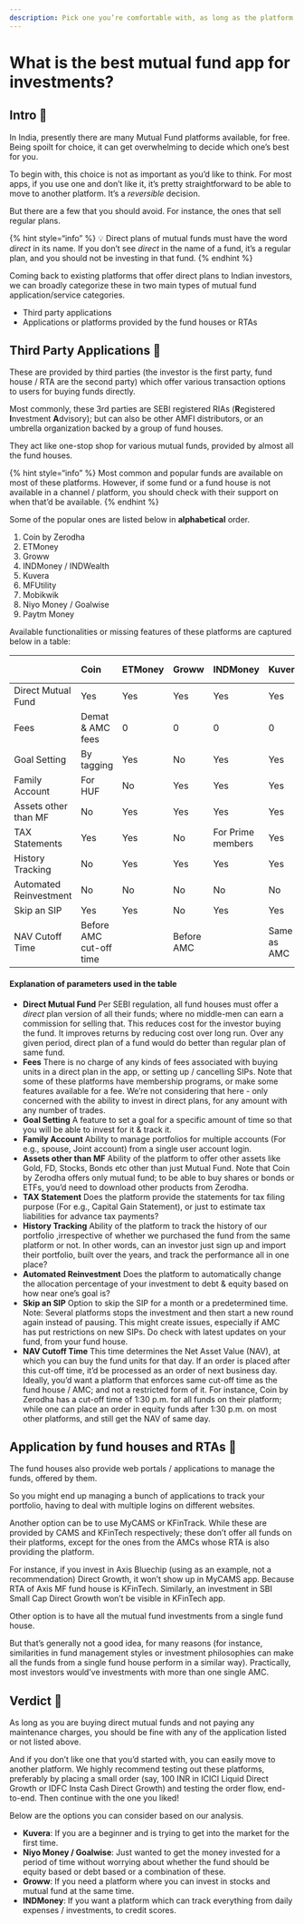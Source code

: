 ```yaml
---
description: Pick one you’re comfortable with, as long as the platform allows buying direct plan, growth scheme; free of cost. Beyond this, your specific choice of app won’t affect your returns.
---
```


# What is the best mutual fund app for investments?

## Intro 💫

In India, presently there are many Mutual Fund platforms available, for free. Being spoilt for choice, it can get overwhelming to decide which one’s best for you.

To begin with, this choice is not as important as you’d like to think. For most apps, if you use one and don’t like it, it’s pretty straightforward to be able to move to another platform. It’s a *reversible* decision.

But there are a few that you should avoid. For instance, the ones that sell regular plans.

{% hint style=“info” %}
💡 Direct plans of mutual funds must have the word *direct* in its name. If you don’t see *direct* in the name of a fund, it’s a regular plan, and you should not be investing in that fund.
{% endhint %}

Coming back to existing platforms that offer direct plans to Indian investors, we can broadly categorize these in two main types of mutual fund application/service categories.

-   Third party applications
-   Applications or platforms provided by the fund houses or RTAs

## Third Party Applications 🥉

These are provided by third parties (the investor is the first party, fund house / RTA are the second party) which offer various transaction options to users for buying funds directly.

Most commonly, these 3rd parties are SEBI registered RIAs (**R**egistered **I**nvestment **A**dvisory); but can also be other AMFI distributors, or an umbrella organization backed by a group of fund houses.

They act like one-stop shop for various mutual funds, provided by almost all the fund houses.

{% hint style=“info” %}
Most common and popular funds are available on most of these platforms. However, if some fund or a fund house is not available in a channel / platform, you should check with their support on when that’d be available.
{% endhint %}

Some of the popular ones are listed below in **alphabetical** order.

1.  Coin by Zerodha
2.  ETMoney
3.  Groww
4.  INDMoney / INDWealth
5.  Kuvera
6.  MFUtility
7.  Mobikwik
8.  Niyo Money / Goalwise
9.  Paytm Money

Available functionalities or missing features of these platforms are captured below in a table:

|                        | Coin                    | ETMoney | Groww      | INDMoney          | Kuvera      | MFUtility   | Mobikwik | Niyo Money | Paytm Money |
|:-----------------------|:------------------------|:--------|:-----------|:------------------|:------------|:------------|:---------|:-----------|:------------|
| Direct Mutual Fund     | Yes                     | Yes     | Yes        | Yes               | Yes         | Yes         | Yes      | Yes        | Yes         |
| Fees                   | Demat & AMC fees        | 0       | 0          | 0                 | 0           | 0           | 0        | 0          | 0           |
| Goal Setting           | By tagging              | Yes     | No         | Yes               | Yes         | Yes         | No       | Yes        | Yes         |
| Family Account         | For HUF                 | No      | Yes        | Yes               | Yes         | Limited     | No       | No         | No          |
| Assets other than MF   | No                      | Yes     | Yes        | Yes               | Yes         | No          | Yes      | Yes        | Yes         |
| TAX Statements         | Yes                     | Yes     | No         | For Prime members | Yes         | No          | No       | Yes        | Yes         |
| History Tracking       | No                      | Yes     | Yes        | Yes               | Yes         | Yes         | No       | Yes        | Yes         |
| Automated Reinvestment | No                      | No      | No         | No                | No          | No          | No       | Yes        | No          |
| Skip an SIP            | Yes                     | Yes     | No         | Yes               | Yes         | Yes         | Yes      | Yes        | Yes         |
| NAV Cutoff Time        | Before AMC cut-off time |         | Before AMC |                   | Same as AMC | Same as AMC |          |            | Same as AMC |

#### Explanation of parameters used in the table

-   **Direct Mutual Fund** Per SEBI regulation, all fund houses must offer a *direct* plan version of all their funds; where no middle-men can earn a commission for selling that. This reduces cost for the investor buying the fund. It improves returns by reducing cost over long run. Over any given period, direct plan of a fund would do better than regular plan of same fund.
-   **Fees** There is no charge of any kinds of fees associated with buying units in a direct plan in the app, or setting up / cancelling SIPs. Note that some of these platforms have membership programs, or make some features available for a fee. We’re not considering that here - only concerned with the ability to invest in direct plans, for any amount with any number of trades.
-   **Goal Setting** A feature to set a goal for a specific amount of time so that you will be able to invest for it & track it.
-   **Family Account** Ability to manage portfolios for multiple accounts (For e.g., spouse, Joint account) from a single user account login.
-   **Assets other than MF** Ability of the platform to offer other assets like Gold, FD, Stocks, Bonds etc other than just Mutual Fund. Note that Coin by Zerodha offers only mutual fund; to be able to buy shares or bonds or ETFs, you’d need to download other products from Zerodha.
-   **TAX Statement** Does the platform provide the statements for tax filing purpose (For e.g., Capital Gain Statement), or just to estimate tax liabilities for advance tax payments?
-   **History Tracking** Ability of the platform to track the history of our portfolio ,irrespective of whether we purchased the fund from the same platform or not. In other words, can an investor just sign up and import their portfolio, built over the years, and track the performance all in one place?
-   **Automated Reinvestment** Does the platform to automatically change the allocation percentage of your investment to debt & equity based on how near one’s goal is?
-   **Skip an SIP** Option to skip the SIP for a month or a predetermined time. Note: Several platforms stops the investment and then start a new round again instead of pausing. This might create issues, especially if AMC has put restrictions on new SIPs. Do check with latest updates on your fund, from your fund house.
-   **NAV Cutoff Time** This time determines the Net Asset Value (NAV), at which you can buy the fund units for that day. If an order is placed after this cut-off time, it’d be processed as an order of next business day. Ideally, you’d want a platform that enforces same cut-off time as the fund house / AMC; and not a restricted form of it. For instance, Coin by Zerodha has a cut-off time of 1:30 p.m. for all funds on their platform; while one can place an order in equity funds after 1:30 p.m. on most other platforms, and still get the NAV of same day.

## Application by fund houses and RTAs 🥝

The fund houses also provide web portals / applications to manage the funds, offered by them.

So you might end up managing a bunch of applications to track your portfolio, having to deal with multiple logins on different websites.

Another option can be to use MyCAMS or KFinTrack. While these are provided by CAMS and KFinTech respectively; these don’t offer all funds on their platforms, except for the ones from the AMCs whose RTA is also providing the platform.

For instance, if you invest in Axis Bluechip (using as an example, not a recommendation) Direct Growth, it won’t show up in MyCAMS app. Because RTA of Axis MF fund house is KFinTech. Similarly, an investment in SBI Small Cap Direct Growth won’t be visible in KFinTech app.

Other option is to have all the mutual fund investments from a single fund house.

But that’s generally not a good idea, for many reasons (for instance, similarities in fund management styles or investment philosophies can make all the funds from a single fund house perform in a similar way). Practically, most investors would’ve investments with more than one single AMC.

## Verdict 🎎

As long as you are buying direct mutual funds and not paying any maintenance charges, you should be fine with any of the application listed or not listed above.

And if you don’t like one that you’d started with, you can easily move to another platform. We highly recommend testing out these platforms, preferably by placing a small order (say, 100 INR in ICICI Liquid Direct Growth or IDFC Insta Cash Direct Growth) and testing the order flow, end-to-end. Then continue with the one you liked!

Below are the options you can consider based on our analysis.

-   **Kuvera**: If you are a beginner and is trying to get into the market for the first time.
-   **Niyo Money / Goalwise**: Just wanted to get the money invested for a period of time without worrying about whether the fund should be equity based or debt based or a combination of these.
-   **Groww**: If you need a platform where you can invest in stocks and mutual fund at the same time.
-   **INDMoney**: If you want a platform which can track everything from daily expenses / investments, to credit scores.
